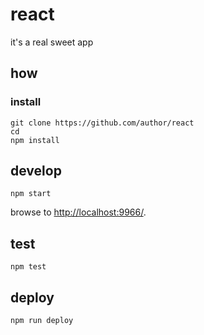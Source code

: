 
# react

it's a real sweet app

## how

### install

```
git clone https://github.com/author/react
cd 
npm install
```

## develop

```
npm start
```

browse to <http://localhost:9966/>.

## test

```
npm test
```

## deploy

```
npm run deploy
```
